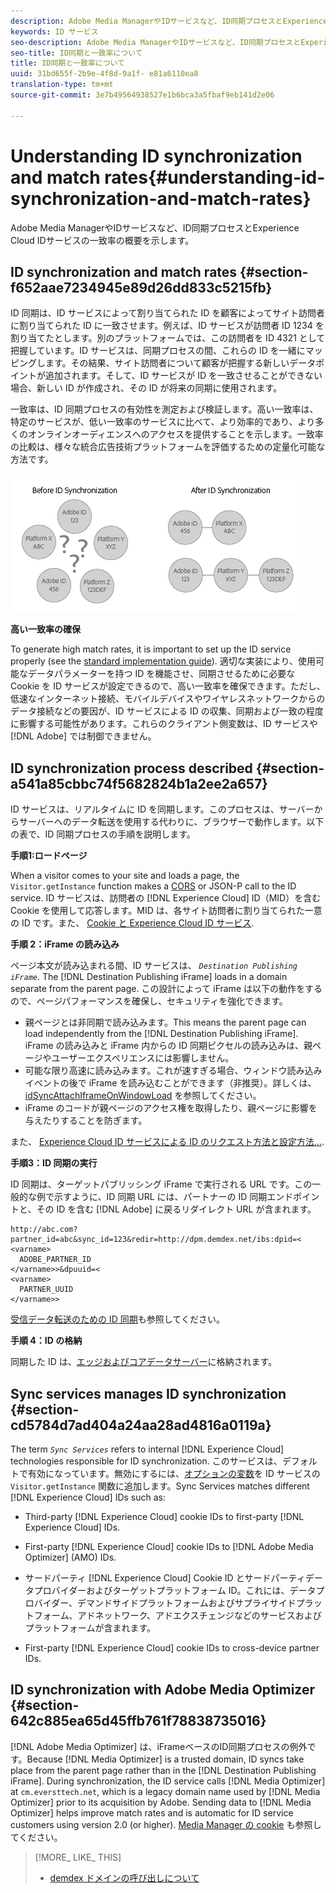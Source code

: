 ```yaml
---
description: Adobe Media ManagerやIDサービスなど、ID同期プロセスとExperience Cloud IDサービスの一致率の概要を示します。
keywords: ID サービス
seo-description: Adobe Media ManagerやIDサービスなど、ID同期プロセスとExperience Cloud IDサービスの一致率の概要を示します。
seo-title: ID同期と一致率について
title: ID同期と一致率について
uuid: 31bd655f-2b9e-4f8d-9a1f- e81a6110ea8
translation-type: tm+mt
source-git-commit: 3e7b49564938527e1b6bca3a5fbaf9eb141d2e06

---
```



# Understanding ID synchronization and match rates{#understanding-id-synchronization-and-match-rates}

Adobe Media ManagerやIDサービスなど、ID同期プロセスとExperience Cloud IDサービスの一致率の概要を示します。

## ID synchronization and match rates {#section-f652aae7234945e89d26dd833c5215fb}

ID 同期は、ID サービスによって割り当てられた ID を顧客によってサイト訪問者に割り当てられた ID に一致させます。例えば、ID サービスが訪問者 ID 1234 を割り当てたとします。別のプラットフォームでは、この訪問者を ID 4321 として把握しています。ID サービスは、同期プロセスの間、これらの ID を一緒にマッピングします。その結果、サイト訪問者について顧客が把握する新しいデータポイントが追加されます。そして、ID サービスが ID を一致させることができない場合、新しい ID が作成され、その ID が将来の同期に使用されます。

一致率は、ID 同期プロセスの有効性を測定および検証します。高い一致率は、特定のサービスが、低い一致率のサービスに比べて、より効率的であり、より多くのオンラインオーディエンスへのアクセスを提供することを示します。一致率の比較は、様々な統合広告技術プラットフォームを評価するための定量化可能な方法です。

![](assets/idsync2.png)

**高い一致率の確保**

To generate high match rates, it is important to set up the ID service properly (see the [standard implementation guide](../implementation-guides/standard.md#concept-89cd0199a9634fc48644f2d61e3d2445)). 適切な実装により、使用可能なデータパラメーターを持つ ID を機能させ、同期させるために必要な Cookie を ID サービスが設定できるので、高い一致率を確保できます。ただし、低速なインターネット接続、モバイルデバイスやワイヤレスネットワークからのデータ接続などの要因が、ID サービスによる ID の収集、同期および一致の程度に影響する可能性があります。これらのクライアント側変数は、ID サービスや [!DNL Adobe] では制御できません。

## ID synchronization process described {#section-a541a85cbbc74f5682824b1a2ee2a657}

ID サービスは、リアルタイムに ID を同期します。このプロセスは、サーバーからサーバーへのデータ転送を使用する代わりに、ブラウザーで動作します。以下の表で、ID 同期プロセスの手順を説明します。

**手順1:ロードページ**

When a visitor comes to your site and loads a page, the `Visitor.getInstance` function makes a [CORS](../reference/cors.md#concept-6c280446990d46d88ba9da15d2dcc758) or JSON-P call to the ID service. ID サービスは、訪問者の [!DNL Experience Cloud] ID（MID）を含む Cookie を使用して応答します。MID は、各サイト訪問者に割り当てられた一意の ID です。また、 [Cookie と Experience Cloud ID サービス](../introduction/cookies.md).

**手順 2：iFrame の読み込み**

ページ本文が読み込まれる間、ID サービスは、 *`Destination Publishing iFrame`*. The [!DNL Destination Publishing iFrame] loads in a domain separate from the parent page. この設計によって iFrame は以下の動作をするので、ページパフォーマンスを確保し、セキュリティを強化できます。

* 親ページとは非同期で読み込みます。This means the parent page can load independently from the [!DNL Destination Publishing iFrame]. iFrame の読み込みと iFrame 内からの ID 同期ピクセルの読み込みは、親ページやユーザーエクスペリエンスには影響しません。
* 可能な限り高速に読み込みます。これが速すぎる場合、ウィンドウ読み込みイベントの後で iFrame を読み込むことができます（非推奨）。詳しくは、[idSyncAttachIframeOnWindowLoad](../library/function-vars/idsyncattachiframeonwindowload.md#reference-b86b7112e0814a4c82c4e24c158508f4) を参照してください。
* iFrame のコードが親ページのアクセス権を取得したり、親ページに影響を与えたりすることを防ぎます。

また、 [Experience Cloud ID サービスによる ID のリクエスト方法と設定方法...](../introduction/id-request.md#concept-2caacebb1d244402816760e9b8bcef6a).

**手順3：ID 同期の実行**

ID 同期は、ターゲットパブリッシング iFrame で実行される URL です。この一般的な例で示すように、ID 同期 URL には、パートナーの ID 同期エンドポイントと、その ID を含む [!DNL Adobe] に戻るリダイレクト URL が含まれます。

```
http://abc.com?partner_id=abc&sync_id=123&redir=http://dpm.demdex.net/ibs:dpid=<
<varname>
  ADOBE_PARTNER_ID
</varname>>&dpuuid=<
<varname>
  PARTNER_UUID
</varname>>
```

[受信データ転送のための ID 同期](https://marketing.adobe.com/resources/help/en_US/aam/c_id_sync_in.html)も参照してください。

**手順 4：ID の格納**

同期した ID は、[エッジおよびコアデータサーバー](https://marketing.adobe.com/resources/help/en_US/aam/c_compedge.html)に格納されます。

## Sync services manages ID synchronization {#section-cd5784d7ad404a24aa28ad4816a0119a}

The term *`Sync Services`* refers to internal [!DNL Experience Cloud] technologies responsible for ID synchronization. このサービスは、デフォルトで有効になっています。無効にするには、[オプションの変数](../library/function-vars/disableidsync.md#reference-589d6b489ac64eddb5a7ff758945e414)を ID サービスの `Visitor.getInstance` 関数に追加します。Sync Services matches different [!DNL Experience Cloud] IDs such as:

* Third-party [!DNL Experience Cloud] cookie IDs to first-party [!DNL Experience Cloud] IDs.

* First-party [!DNL Experience Cloud] cookie IDs to [!DNL Adobe Media Optimizer] (AMO) IDs.

* サードパーティ [!DNL Experience Cloud] Cookie ID とサードパーティデータプロバイダーおよびターゲットプラットフォーム ID。これには、データプロバイダー、デマンドサイドプラットフォームおよびサプライサイドプラットフォーム、アドネットワーク、アドエクスチェンジなどのサービスおよびプラットフォームが含まれます。
* First-party [!DNL Experience Cloud] cookie IDs to cross-device partner IDs.

## ID synchronization with Adobe Media Optimizer {#section-642c885ea65d45ffb761f78838735016}

[!DNL Adobe Media Optimizer] は、iFrameベースのID同期プロセスの例外です。Because [!DNL Media Optimizer] is a trusted domain, ID syncs take place from the parent page rather than in the [!DNL Destination Publishing iFrame]. During synchronization, the ID service calls [!DNL Media Optimizer] at `cm.eversttech.net`, which is a legacy domain name used by [!DNL Media Optimizer] prior to its acquisition by Adobe. Sending data to [!DNL Media Optimizer] helps improve match rates and is automatic for ID service customers using version 2.0 (or higher). [Media Manager の cookie](https://marketing.adobe.com/resources/help/en_US/whitepapers/cookies/cookies_media_optimizer.html) も参照してください。

>[!MORE_ LIKE_ THIS]
>
>* [demdex ドメインの呼び出しについて](https://marketing.adobe.com/resources/help/en_US/aam/demdex-calls.html)

